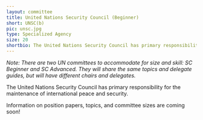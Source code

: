 ```yaml
---
layout: committee
title: United Nations Security Council (Beginner)
short: UNSC(b)
pic: unsc.jpg
type: Specialized Agency
size: 20
shortbio: The United Nations Security Council has primary responsibility for the maintenance of international peace and security.
---
```


*Note: There are two UN committees to accommodate for size and skill: SC Beginner and SC Advanced. They will share the same topics and delegate guides, but will have different chairs and delegates.*

The United Nations Security Council has primary responsibility for the maintenance of international peace and security.

Information on position papers, topics, and committee sizes are coming soon!
